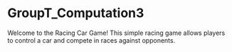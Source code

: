 # GroupT_Computation3

Welcome to the Racing Car Game! This simple racing game allows players to control a car and compete in races against opponents.

